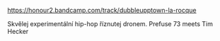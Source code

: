 https://honour2.bandcamp.com/track/dubbleupptown-la-rocque

Skvělej experimentální hip-hop říznutej dronem. Prefuse 73 meets Tim Hecker
